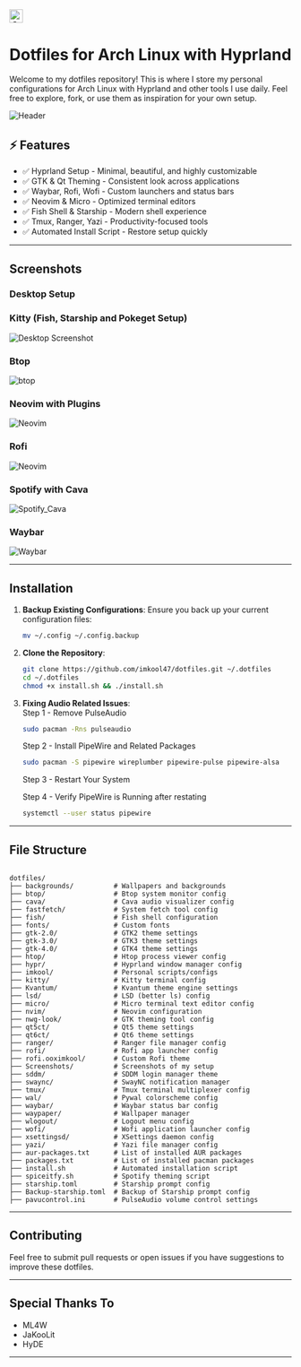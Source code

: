 
## <img src="https://upload.wikimedia.org/wikipedia/commons/thumb/1/13/Arch_Linux_%22Crystal%22_icon.svg/256px-Arch_Linux_%22Crystal%22_icon.svg.png" alt="Arch Logo" width="24"> 

# Dotfiles for Arch Linux with Hyprland

Welcome to my dotfiles repository! This is where I store my personal configurations for Arch Linux with Hyprland and other tools I use daily. Feel free to explore, fork, or use them as inspiration for your own setup.

![Header](https://raw.githubusercontent.com/imkool47/dotfiles/refs/heads/main/Screenshots/DittoDotsHeader.jpg)

## ⚡ Features
- ✅ Hyprland Setup - Minimal, beautiful, and highly customizable
- ✅ GTK & Qt Theming - Consistent look across applications
- ✅ Waybar, Rofi, Wofi - Custom launchers and status bars
- ✅ Neovim & Micro - Optimized terminal editors
- ✅ Fish Shell & Starship - Modern shell experience
- ✅ Tmux, Ranger, Yazi - Productivity-focused tools
- ✅ Automated Install Script - Restore setup quickly

---

## Screenshots

### Desktop Setup

### Kitty (Fish, Starship and Pokeget Setup)
![Desktop Screenshot](https://raw.githubusercontent.com/imkool47/dotfiles/refs/heads/main/Screenshots/Kitty.png)

### Btop
![btop](https://raw.githubusercontent.com/imkool47/dotfiles/refs/heads/main/Screenshots/btop.png)

### Neovim with Plugins
![Neovim](https://raw.githubusercontent.com/imkool47/dotfiles/refs/heads/main/Screenshots/neovim.png)

### Rofi
![Neovim](https://raw.githubusercontent.com/imkool47/dotfiles/refs/heads/main/Screenshots/rofi.png)

### Spotify with Cava
![Spotify_Cava](https://raw.githubusercontent.com/imkool47/dotfiles/refs/heads/main/Screenshots/spotify-cava.png)

### Waybar
![Waybar](https://raw.githubusercontent.com/imkool47/dotfiles/refs/heads/main/Screenshots/waybar-with-cava.png)

---

## Installation

1. **Backup Existing Configurations**:
   Ensure you back up your current configuration files:
   ```bash
   mv ~/.config ~/.config.backup
   ```

2. **Clone the Repository**:
   ```bash
   git clone https://github.com/imkool47/dotfiles.git ~/.dotfiles
   cd ~/.dotfiles
   chmod +x install.sh && ./install.sh
   ```

3. **Fixing Audio Related Issues**:  
   Step 1 - Remove PulseAudio  
   ```bash
   sudo pacman -Rns pulseaudio
   ```
   Step 2 - Install PipeWire and Related Packages
   ```bash
   sudo pacman -S pipewire wireplumber pipewire-pulse pipewire-alsa
   ```
   Step 3 - Restart Your System
   
   Step 4 - Verify PipeWire is Running after restating
   ```bash
   systemctl --user status pipewire
   ```
---

## File Structure

```plaintext

dotfiles/
├── backgrounds/          # Wallpapers and backgrounds
├── btop/                 # Btop system monitor config
├── cava/                 # Cava audio visualizer config
├── fastfetch/            # System fetch tool config
├── fish/                 # Fish shell configuration
├── fonts/                # Custom fonts
├── gtk-2.0/              # GTK2 theme settings
├── gtk-3.0/              # GTK3 theme settings
├── gtk-4.0/              # GTK4 theme settings
├── htop/                 # Htop process viewer config
├── hypr/                 # Hyprland window manager config
├── imkool/               # Personal scripts/configs
├── kitty/                # Kitty terminal config
├── Kvantum/              # Kvantum theme engine settings
├── lsd/                  # LSD (better ls) config
├── micro/                # Micro terminal text editor config
├── nvim/                 # Neovim configuration
├── nwg-look/             # GTK theming tool config
├── qt5ct/                # Qt5 theme settings
├── qt6ct/                # Qt6 theme settings
├── ranger/               # Ranger file manager config
├── rofi/                 # Rofi app launcher config
├── rofi.ooximkool/       # Custom Rofi theme
├── Screenshots/          # Screenshots of my setup
├── sddm/                 # SDDM login manager theme
├── swaync/               # SwayNC notification manager
├── tmux/                 # Tmux terminal multiplexer config
├── wal/                  # Pywal colorscheme config
├── waybar/               # Waybar status bar config
├── waypaper/             # Wallpaper manager
├── wlogout/              # Logout menu config
├── wofi/                 # Wofi application launcher config
├── xsettingsd/           # XSettings daemon config
├── yazi/                 # Yazi file manager config
├── aur-packages.txt      # List of installed AUR packages
├── packages.txt          # List of installed pacman packages
├── install.sh            # Automated installation script
├── spiceitfy.sh          # Spotify theming script
├── starship.toml         # Starship prompt config
├── Backup-starship.toml  # Backup of Starship prompt config
├── pavucontrol.ini       # PulseAudio volume control settings
```
---

## Contributing
Feel free to submit pull requests or open issues if you have suggestions to improve these dotfiles.

---
## Special Thanks To
- ML4W
- JaKooLit
- HyDE

---